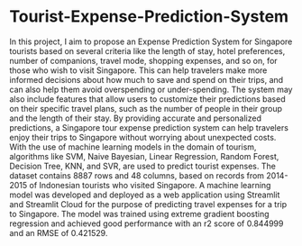 # Tourist-Expense-Prediction-System
In this project, I aim to propose an Expense Prediction System for Singapore tourists based on several criteria like the length of stay, hotel preferences, number of companions, travel mode, shopping expenses, and so on, for those who wish to visit Singapore. This can help travelers make more informed decisions about how much to save and spend on their trips, and can also help them avoid overspending or under-spending. The system may also include features that allow users to customize their predictions based on their specific travel plans, such as the number of people in their group and the length of their stay. By providing accurate and personalized predictions, a Singapore tour expense prediction system can help travelers enjoy their trips to Singapore without worrying about unexpected costs. With the use of machine learning models in the domain of tourism, algorithms like SVM, Naive Bayesian, Linear Regression, Random Forest, Decision Tree, KNN, and SVR, are used to predict tourist expenses. The dataset contains 8887 rows and 48 columns, based on records from 2014-2015 of Indonesian tourists who visited Singapore. 
A machine learning model was developed and deployed as a web application using Streamlit and Streamlit Cloud for the purpose of predicting travel expenses for a trip to Singapore. The model was trained using extreme gradient boosting regression and achieved good performance with an r2 score of 0.844999 and an RMSE of 0.421529. 
